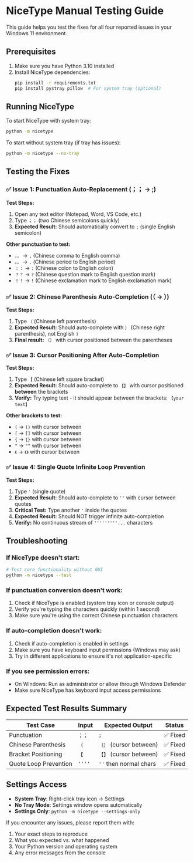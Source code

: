 # NiceType Manual Testing Guide

This guide helps you test the fixes for all four reported issues in your Windows 11 environment.

## Prerequisites

1. Make sure you have Python 3.10 installed
2. Install NiceType dependencies:
   ```bash
   pip install -r requirements.txt
   pip install pystray pillow  # For system tray (optional)
   ```

## Running NiceType

To start NiceType with system tray:
```bash
python -m nicetype
```

To start without system tray (if tray has issues):
```bash
python -m nicetype --no-tray
```

## Testing the Fixes

### ✅ Issue 1: Punctuation Auto-Replacement (；； → ;)

**Test Steps:**
1. Open any text editor (Notepad, Word, VS Code, etc.)
2. Type `；；` (two Chinese semicolons quickly)
3. **Expected Result:** Should automatically convert to `;` (single English semicolon)

**Other punctuation to test:**
- `，，` → `,` (Chinese comma to English comma)
- `。。` → `.` (Chinese period to English period)
- `：：` → `:` (Chinese colon to English colon)
- `？？` → `?` (Chinese question mark to English question mark)
- `！！` → `!` (Chinese exclamation mark to English exclamation mark)

### ✅ Issue 2: Chinese Parenthesis Auto-Completion (（ → ）)

**Test Steps:**
1. Type `（` (Chinese left parenthesis)
2. **Expected Result:** Should auto-complete with `）` (Chinese right parenthesis), not English `)`
3. **Final result:** `（）` with cursor positioned between the parentheses

### ✅ Issue 3: Cursor Positioning After Auto-Completion

**Test Steps:**
1. Type `【` (Chinese left square bracket)
2. **Expected Result:** Should auto-complete to `【】` with cursor positioned **between** the brackets
3. **Verify:** Try typing text - it should appear between the brackets: `【your text】`

**Other brackets to test:**
- `(` → `()` with cursor between
- `[` → `[]` with cursor between  
- `{` → `{}` with cursor between
- `"` → `""` with cursor between
- `《` → `《》` with cursor between

### ✅ Issue 4: Single Quote Infinite Loop Prevention

**Test Steps:**
1. Type `'` (single quote)
2. **Expected Result:** Should auto-complete to `''` with cursor between quotes
3. **Critical Test:** Type another `'` inside the quotes
4. **Expected Result:** Should NOT trigger infinite auto-completion
5. **Verify:** No continuous stream of `'''''''''...` characters

## Troubleshooting

### If NiceType doesn't start:
```bash
# Test core functionality without GUI
python -m nicetype --test
```

### If punctuation conversion doesn't work:
1. Check if NiceType is enabled (system tray icon or console output)
2. Verify you're typing the characters quickly (within 1 second)
3. Make sure you're using the correct Chinese punctuation characters

### If auto-completion doesn't work:
1. Check if auto-completion is enabled in settings
2. Make sure you have keyboard input permissions (Windows may ask)
3. Try in different applications to ensure it's not application-specific

### If you see permission errors:
- On Windows: Run as administrator or allow through Windows Defender
- Make sure NiceType has keyboard input access permissions

## Expected Test Results Summary

| Test Case | Input | Expected Output | Status |
|-----------|-------|----------------|--------|
| Punctuation | `；；` | `;` | ✅ Fixed |
| Chinese Parenthesis | `（` | `（）` (cursor between) | ✅ Fixed |
| Bracket Positioning | `【` | `【】` (cursor between) | ✅ Fixed |
| Quote Loop Prevention | `''''` | `''` then normal chars | ✅ Fixed |

## Settings Access

- **System Tray**: Right-click tray icon → Settings
- **No Tray Mode**: Settings window opens automatically
- **Settings Only**: `python -m nicetype --settings-only`

If you encounter any issues, please report them with:
1. Your exact steps to reproduce
2. What you expected vs. what happened
3. Your Python version and operating system
4. Any error messages from the console